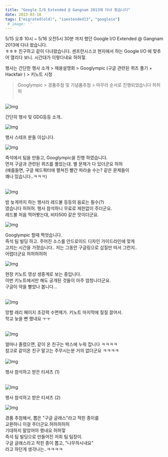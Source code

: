 ```yaml
---
title: "Google I/O Extended @ Gangnam 2013에 다녀 왔습니다"
date: 2013-03-18
tags: ["migrated(old)", "ioextended13", "googleio"]
 # image: ''
---
```


5/15 오후 10시 ~ 5/16 오전5시 30분 까지 했던 Google I/O Extended @ Gangnam 2013에 다녀 왔습니다.<br>
ㅎㅎㅎ 친구하고 같이 다녀왔습니다. 센프란시스코 현지에서 하는 Google I/O 에 맞추어 열리다 보니. 시간대가 이렇다내요 허허헣. <br>

행사는 간단한 행사 소개 > 채용설명회 > Googlympic (구글 관련된 퀴즈 풀기 + Hackfair ) > 키노트 시청 <br>
 > Googlympic > 경품추첨 및 기념품추첨 > 마무리 순서로 진행되었습니다 허허허<br><br>

![Img](https://sukso96100.github.io/blogimgs/IMG_20130515_220531.jpg)


간단히 행사 및 GDG등등 소개..<br>

![Img](https://sukso96100.github.io/blogimgs/IMG_20130515_230921.jpg)

행사 스테프 분들 이십니다.<br>

![Img](https://sukso96100.github.io/blogimgs/IMG_20130515_231604.jpg)


즉석에서 팀을 만들고, Googlympic을 진행 하였습니다.<br>
먼저 구글과 관련된 퀴즈를 풀었는대. 별 문제가 다 있더군요 허허<br>
(예를들면, 구글 헤드쿼터에 펼쳐진 빨간 파라솔 수는? 같은 문제들이<br>
꽤나 있습니다..ㅋㅋㅋ)<br><br>

![Img](https://sukso96100.github.io/blogimgs/IMG_20130516_004348.jpg)


밤 늦게까지 하는 행사라 레드불 등등의 음료는 필수(?)<br>
였습니다 허허허. 행사 참석하니 무료로 제한없이 주더군요.<br>
레드불 처음 먹어봣는대, 비타500 같은 맛이더군요.<br>

![Img](https://sukso96100.github.io/blogimgs/IMG_20130516_004356.jpg)

Googlympic 할때 찍엇습니다.<br>
즉석 팀 빌딩 하고. 주어진 소스를 안드로이드 디자인 가이드라인에 맞게<br>
고치는 시간을 가졌습니다.. 저는 그동안 구글링으로 삽질만 떠서 그런지..<br>
어렵더군요 허허허허허<br>

![Img](https://sukso96100.github.io/blogimgs/IMG_20130516_010132.jpg)

현장 키노트 영상 생중계로 보는 중입니다.<br>
이번 키노트에서만 해도 공개된 것들이 아주 엄청나더군요.<br>
구글이 약을 빨았나 봅니다...<br><br>

![Img](https://sukso96100.github.io/blogimgs/IMG_20130516_032733.jpg)

망할 레리 페이지 초강력 수면제가. 키노트 마지막에 질질 끌어서.<br>
학교 늦을 뻔 했내요 ㅜㅜ<br><br>

![Img](https://sukso96100.github.io/blogimgs/IMG_20130516_035247.jpg)

얼마나 졸렸으면, 같이 온 친구는 박스에 누워 잡니다 ㅋㅋㅋㅋ<br>
참고로 같이온 친구 말고는 주무시는분 거의 없더군요 ㅋㅋㅋㅋ<br>
<br>
![Img](https://sukso96100.github.io/blogimgs/IMG_20130516_054913.jpg)

행사 참석하고 받은 티셔츠 (1)<br><br>

![Img](https://sukso96100.github.io/blogimgs/IMG_20130516_183019.jpg)


행사 참석하고 받은 티셔츠 (2)<br>

![Img](https://sukso96100.github.io/blogimgs/IMG_20130516_183053.jpg)

경품 추첨해서, 뽑은 "구글 글래스"라고 적힌 종이를<br>
 교환하니 이걸 주더군요.허허허허허<br>
기대하지 말았어야 했내요 허허헣<br>
즉석 팀 빌딩으로 만들어진 저희 팀 팀장이.<br>
구글 글래스라고 적힌 종이 뽑고, "나무하시내요"<br>
라고 하던게 생각나는..ㅋㅋㅋㅋ<br>
